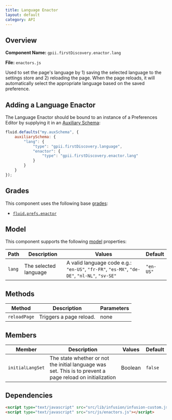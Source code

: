 ```yaml
---
title: Language Enactor
layout: default
category: API
---
```


## Overview

**Component Name:** `gpii.firstDiscovery.enactor.lang`

**File:** `enactors.js`

Used to set the page's language by 1) saving the selected
language to the settings store and 2) reloading the page. When the page reloads, it will
automatically select the appropriate language based on the saved preference.

## Adding a Language Enactor

The Language Enactor should be bound to an instance of a Preferences Editor by supplying it in
an [Auxiliary Schema](http://docs.fluidproject.org/infusion/development/AuxiliarySchemaForPreferencesFramework.html):

```javascript
fluid.defaults("my.auxSchema", {
    auxiliarySchema: {
        "lang": {
            "type": "gpii.firstDiscovery.language",
            "enactor": {
                "type": "gpii.firstDiscovery.enactor.lang"
            }
        }
    }
});
```

## Grades

This component uses the following base
[grades](http://docs.fluidproject.org/infusion/development/ComponentGrades.html):

* [`fluid.prefs.enactor`](http://docs.fluidproject.org/infusion/development/Enactors.html)

## Model

This component supports the following
[model](http://docs.fluidproject.org/infusion/development/tutorial-gettingStartedWithInfusion/ModelComponents.html)
properties:

| Path   | Description | Values | Default |
|--------|-------------|--------|---------|
| `lang` | The selected language | A valid language code e.g.: `"en-US"`, `"fr-FR"`, `"es-MX"`, `"de-DE"`, `"nl-NL"`, `"sv-SE"`|  `"en-US"` |



## Methods

| Method | Description | Parameters |
|--------|-------------|------------|
| `reloadPage` | Triggers a page reload. | none |


## Members

| Member   | Description | Values | Default |
|--------|-------------|--------|---------|
| `initialLangSet` | The state whether or not the initial language was set. This is to prevent a page reload on initialization | Boolean |  `false` |

## Dependencies

```html
<script type="text/javascript" src="src/lib/infusion/infusion-custom.js"></script>
<script type="text/javascript" src="src/js/enactors.js"></script>
```
